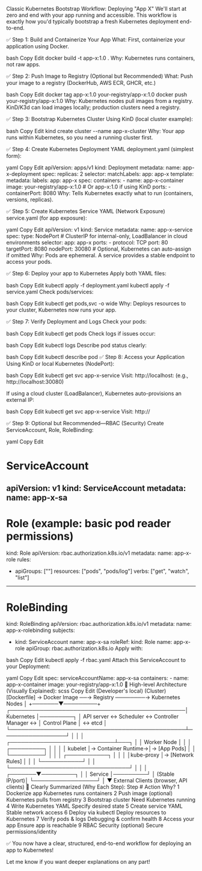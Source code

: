 Classic Kubernetes Bootstrap Workflow: Deploying "App X"
We'll start at zero and end with your app running and accessible. This workflow is exactly how you'd typically bootstrap a fresh Kubernetes deployment end-to-end.

✅ Step 1: Build and Containerize Your App
What:
First, containerize your application using Docker.

bash
Copy
Edit
docker build -t app-x:1.0 .
Why:
Kubernetes runs containers, not raw apps.

✅ Step 2: Push Image to Registry (Optional but Recommended)
What:
Push your image to a registry (DockerHub, AWS ECR, GHCR, etc.)

bash
Copy
Edit
docker tag app-x:1.0 your-registry/app-x:1.0
docker push your-registry/app-x:1.0
Why:
Kubernetes nodes pull images from a registry. KinD/K3d can load images locally; production clusters need a registry.

✅ Step 3: Bootstrap Kubernetes Cluster
Using KinD (local cluster example):

bash
Copy
Edit
kind create cluster --name app-x-cluster
Why:
Your app runs within Kubernetes, so you need a running cluster first.

✅ Step 4: Create Kubernetes Deployment YAML
deployment.yaml (simplest form):

yaml
Copy
Edit
apiVersion: apps/v1
kind: Deployment
metadata:
  name: app-x-deployment
spec:
  replicas: 2
  selector:
    matchLabels:
      app: app-x
  template:
    metadata:
      labels:
        app: app-x
    spec:
      containers:
        - name: app-x-container
          image: your-registry/app-x:1.0  # Or app-x:1.0 if using KinD
          ports:
            - containerPort: 8080
Why:
Tells Kubernetes exactly what to run (containers, versions, replicas).

✅ Step 5: Create Kubernetes Service YAML (Network Exposure)
service.yaml (for app exposure):

yaml
Copy
Edit
apiVersion: v1
kind: Service
metadata:
  name: app-x-service
spec:
  type: NodePort # ClusterIP for internal-only, LoadBalancer in cloud environments
  selector:
    app: app-x
  ports:
    - protocol: TCP
      port: 80
      targetPort: 8080
      nodePort: 30080  # Optional, Kubernetes can auto-assign if omitted
Why:
Pods are ephemeral. A service provides a stable endpoint to access your pods.

✅ Step 6: Deploy your app to Kubernetes
Apply both YAML files:

bash
Copy
Edit
kubectl apply -f deployment.yaml
kubectl apply -f service.yaml
Check pods/services:

bash
Copy
Edit
kubectl get pods,svc -o wide
Why:
Deploys resources to your cluster, Kubernetes now runs your app.

✅ Step 7: Verify Deployment and Logs
Check your pods:

bash
Copy
Edit
kubectl get pods
Check logs if issues occur:

bash
Copy
Edit
kubectl logs <pod-name>
Describe pod status clearly:

bash
Copy
Edit
kubectl describe pod <pod-name>
✅ Step 8: Access your Application
Using KinD or local Kubernetes (NodePort):

bash
Copy
Edit
kubectl get svc app-x-service
Visit: http://localhost:<nodePort> (e.g., http://localhost:30080)

If using a cloud cluster (LoadBalancer), Kubernetes auto-provisions an external IP:

bash
Copy
Edit
kubectl get svc app-x-service
Visit: http://<external-ip>

✅ Step 9: Optional but Recommended—RBAC (Security)
Create ServiceAccount, Role, RoleBinding:

yaml
Copy
Edit
# ServiceAccount
apiVersion: v1
kind: ServiceAccount
metadata:
  name: app-x-sa
---
# Role (example: basic pod reader permissions)
kind: Role
apiVersion: rbac.authorization.k8s.io/v1
metadata:
  name: app-x-role
rules:
  - apiGroups: [""]
    resources: ["pods", "pods/log"]
    verbs: ["get", "watch", "list"]
---
# RoleBinding
kind: RoleBinding
apiVersion: rbac.authorization.k8s.io/v1
metadata:
  name: app-x-rolebinding
subjects:
  - kind: ServiceAccount
    name: app-x-sa
roleRef:
  kind: Role
  name: app-x-role
  apiGroup: rbac.authorization.k8s.io
Apply with:

bash
Copy
Edit
kubectl apply -f rbac.yaml
Attach this ServiceAccount to your Deployment:

yaml
Copy
Edit
spec:
  serviceAccountName: app-x-sa
  containers:
    - name: app-x-container
      image: your-registry/app-x:1.0
📌 High-level Architecture (Visually Explained):
scss
Copy
Edit
(Developer's local)                (Cluster)
[Dockerfile] → Docker Image ──→ Registry ────────→ Kubernetes Nodes
                                                        │
                                                +───────▼─────────+
┌───────────────────────────────────────────────│ Kubernetes      │─────────┐
│ API server ↔ Scheduler ↔ Controller Manager ↔ │ Control Plane   │ ↔ etcd  │
└───────────────────────────────────────────────┴─────────────────┘         │
                                                        │                   │
                           ┌────────────────────────────┴───┐               │
                           │ Worker Node                    │               │
                           │ ┌─────────┐                    │               │
                           │ │ kubelet │→ Container Runtime→│→ [App Pods]   │
                           │ └─────────┘                    │               │
                           │ ┌───────────┐                  │               │
                           │ │kube-proxy │→ [Network Rules] │               │
                           │ └───────────┘                  │               │
                           └────────────────────────────────┘               │
                                                        │                   │
                                                ┌───────▼─────────┐         │
                                                │  Service        │─────────┘
                                                │ (Stable IP/port)│
                                                └─────────────────┘
                                                        │
                                                        ▼
                                                 External Clients
                                              (browser, API clients)
🎯 Clearly Summarized (Why Each Step):
Step #	Action	Why?
1	Dockerize app	Kubernetes runs containers
2	Push image (optional)	Kubernetes pulls from registry
3	Bootstrap cluster	Need Kubernetes running
4	Write Kubernetes YAML	Specify desired state
5	Create service YAML	Stable network access
6	Deploy via kubectl	Deploy resources to Kubernetes
7	Verify pods & logs	Debugging & confirm health
8	Access your app	Ensure app is reachable
9	RBAC Security (optional)	Secure permissions/identity

✅ You now have a clear, structured, end-to-end workflow for deploying an app to Kubernetes!

Let me know if you want deeper explanations on any part!
